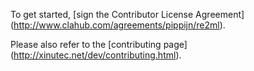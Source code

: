 To get started, [sign the Contributor License Agreement]
(http://www.clahub.com/agreements/pippijn/re2ml).

Please also refer to the [contributing page]
(http://xinutec.net/dev/contributing.html).
